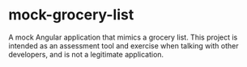 # mock-grocery-list
A mock Angular application that mimics a grocery list. This project is intended as an assessment tool and exercise when talking with other developers, and is not a legitimate application.
